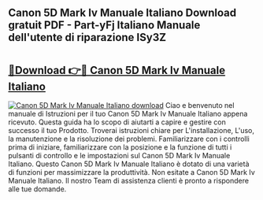 ## Canon 5D Mark Iv Manuale Italiano Download gratuit PDF - Part-yFj Italiano Manuale dell'utente di riparazione ISy3Z

# <h2><a href="http://dfdckt.blite.top/?on=Canon+5D+Mark+Iv+Manuale+Italiano">🔗Download 👉🔴 Canon 5D Mark Iv Manuale Italiano</a></h2>

[![Canon 5D Mark Iv Manuale Italiano download](https://i.imgur.com/lujVjoI.png)](http://dfdckt.blite.top/?on=Canon+5D+Mark+Iv+Manuale+Italiano)
Ciao e benvenuto nel manuale di Istruzioni per il tuo Canon 5D Mark Iv Manuale Italiano appena ricevuto. Questa guida ha lo scopo di aiutarti a capire e gestire con successo il tuo Prodotto. Troverai istruzioni chiare per L'installazione, L'uso, la manutenzione e la risoluzione dei problemi. Familiarizzare con i controlli prima di iniziare, familiarizzare con la posizione e la funzione di tutti i pulsanti di controllo e le impostazioni sul Canon 5D Mark Iv Manuale Italiano. Questo Canon 5D Mark Iv Manuale Italiano è dotato di una varietà di funzioni per massimizzare la produttività. Non esitate a Canon 5D Mark Iv Manuale Italiano. Il nostro Team di assistenza clienti è pronto a rispondere alle tue domande.
